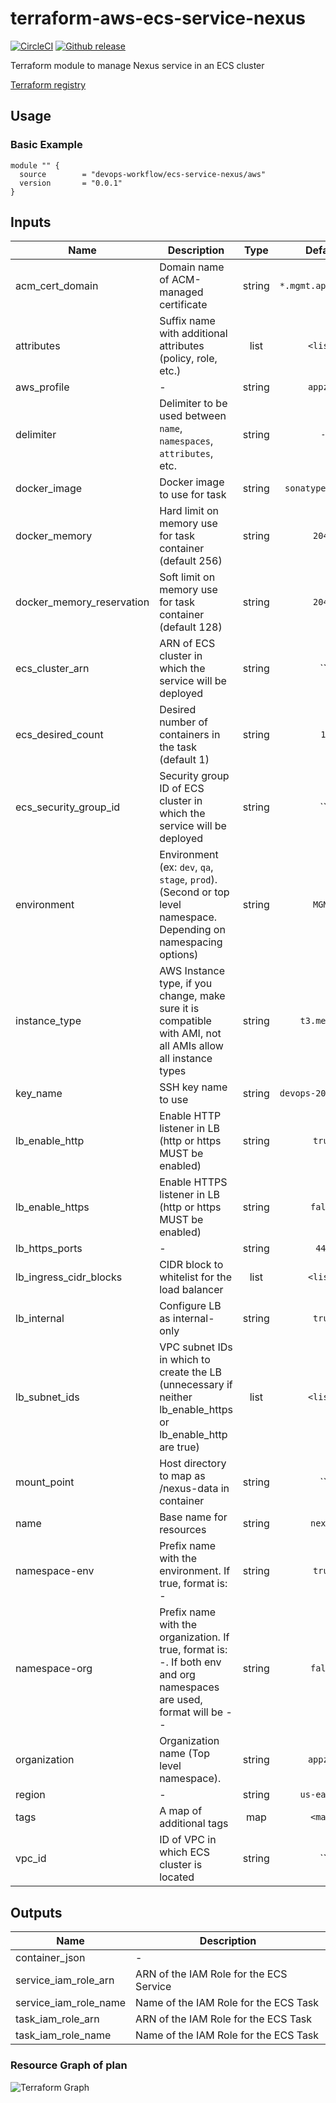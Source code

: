 # terraform-aws-ecs-service-nexus

[![CircleCI](https://circleci.com/gh/devops-workflow/terraform-aws-ecs-service-nexus.svg?style=svg)](https://circleci.com/gh/devops-workflow/terraform-aws-ecs-service-nexus)
[![Github release](https://img.shields.io/github/release/devops-workflow/terraform-aws-ecs-service-nexus.svg)](https://github.com/devops-workflow/terraform-aws-ecs-service-nexus/releases)

Terraform module to manage Nexus service in an ECS cluster

[Terraform registry](https://registry.terraform.io/modules/devops-workflow/ecs-service-nexus/aws)

## Usage

### Basic Example

```hcl
module "" {
  source        = "devops-workflow/ecs-service-nexus/aws"
  version       = "0.0.1"
}
```

<!-- BEGINNING OF PRE-COMMIT-TERRAFORM DOCS HOOK -->
## Inputs

| Name | Description | Type | Default | Required |
|------|-------------|:----:|:-----:|:-----:|
| acm\_cert\_domain | Domain name of ACM-managed certificate | string | `*.mgmt.appzen.com` | no |
| attributes | Suffix name with additional attributes (policy, role, etc.) | list | `<list>` | no |
| aws\_profile | - | string | `appzen` | no |
| delimiter | Delimiter to be used between `name`, `namespaces`, `attributes`, etc. | string | `-` | no |
| docker\_image | Docker image to use for task | string | `sonatype/nexus3` | no |
| docker\_memory | Hard limit on memory use for task container (default 256) | string | `2048` | no |
| docker\_memory\_reservation | Soft limit on memory use for task container (default 128) | string | `2048` | no |
| ecs\_cluster\_arn | ARN of ECS cluster in which the service will be deployed | string | `` | no |
| ecs\_desired\_count | Desired number of containers in the task (default 1) | string | `1` | no |
| ecs\_security\_group\_id | Security group ID of ECS cluster in which the service will be deployed | string | `` | no |
| environment | Environment (ex: `dev`, `qa`, `stage`, `prod`). (Second or top level namespace. Depending on namespacing options) | string | `MGMT` | no |
| instance\_type | AWS Instance type, if you change, make sure it is compatible with AMI, not all AMIs allow all instance types | string | `t3.medium` | no |
| key\_name | SSH key name to use | string | `devops-2018-12-04` | no |
| lb\_enable\_http | Enable HTTP listener in LB (http or https MUST be enabled) | string | `true` | no |
| lb\_enable\_https | Enable HTTPS listener in LB (http or https MUST be enabled) | string | `false` | no |
| lb\_https\_ports | - | string | `443` | no |
| lb\_ingress\_cidr\_blocks | CIDR block to whitelist for the load balancer | list | `<list>` | no |
| lb\_internal | Configure LB as internal-only | string | `true` | no |
| lb\_subnet\_ids | VPC subnet IDs in which to create the LB (unnecessary if neither lb_enable_https or lb_enable_http are true) | list | `<list>` | no |
| mount\_point | Host directory to map as /nexus-data in container | string | `` | no |
| name | Base name for resources | string | `nexus` | no |
| namespace-env | Prefix name with the environment. If true, format is: <env>-<name> | string | `true` | no |
| namespace-org | Prefix name with the organization. If true, format is: <org>-<env namespaced name>. If both env and org namespaces are used, format will be <org>-<env>-<name> | string | `false` | no |
| organization | Organization name (Top level namespace). | string | `appzen` | no |
| region | - | string | `us-east-1` | no |
| tags | A map of additional tags | map | `<map>` | no |
| vpc\_id | ID of VPC in which ECS cluster is located | string | `` | no |

## Outputs

| Name | Description |
|------|-------------|
| container\_json | - |
| service\_iam\_role\_arn | ARN of the IAM Role for the ECS Service |
| service\_iam\_role\_name | Name of the IAM Role for the ECS Task |
| task\_iam\_role\_arn | ARN of the IAM Role for the ECS Task |
| task\_iam\_role\_name | Name of the IAM Role for the ECS Task |

<!-- END OF PRE-COMMIT-TERRAFORM DOCS HOOK -->
<!-- BEGINNING OF PRE-COMMIT-TERRAFORM GRAPH HOOK -->

### Resource Graph of plan

![Terraform Graph](resource-plan-graph.png)
<!-- END OF PRE-COMMIT-TERRAFORM GRAPH HOOK -->

